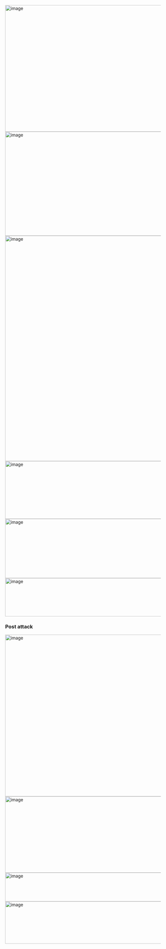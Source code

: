 <img width="1458" height="410" alt="image" src="https://github.com/user-attachments/assets/974eb3f6-f2c3-4049-b693-317d36979b09" />

<img width="1354" height="337" alt="image" src="https://github.com/user-attachments/assets/4100c883-eae5-4678-af8b-58fe638cd172" />

<img width="1834" height="730" alt="image" src="https://github.com/user-attachments/assets/f7d9bb32-1baf-45ed-ac5b-18091a066967" />

<img width="753" height="187" alt="image" src="https://github.com/user-attachments/assets/e4eba18c-5e1b-48ff-9dcd-a5af799243a6" />

<img width="1431" height="192" alt="image" src="https://github.com/user-attachments/assets/273649aa-10d4-4edd-8c41-91eeef7b47bd" />

<img width="1901" height="124" alt="image" src="https://github.com/user-attachments/assets/48e9e9af-f63c-41df-b80b-f453b1e3f13b" />

### Post attack

<img width="1454" height="524" alt="image" src="https://github.com/user-attachments/assets/12ae26a2-66c4-44cf-acf0-d2b066aff88b" />

<img width="1378" height="247" alt="image" src="https://github.com/user-attachments/assets/533a0c09-be73-4f1a-ab18-d1ad5a7045ef" />

<img width="1240" height="93" alt="image" src="https://github.com/user-attachments/assets/87cd3d95-e32a-4a31-9e73-528fba914ce5" />

<img width="1028" height="137" alt="image" src="https://github.com/user-attachments/assets/aa55e982-7cd7-4022-a977-e2bd632ef9ef" />
